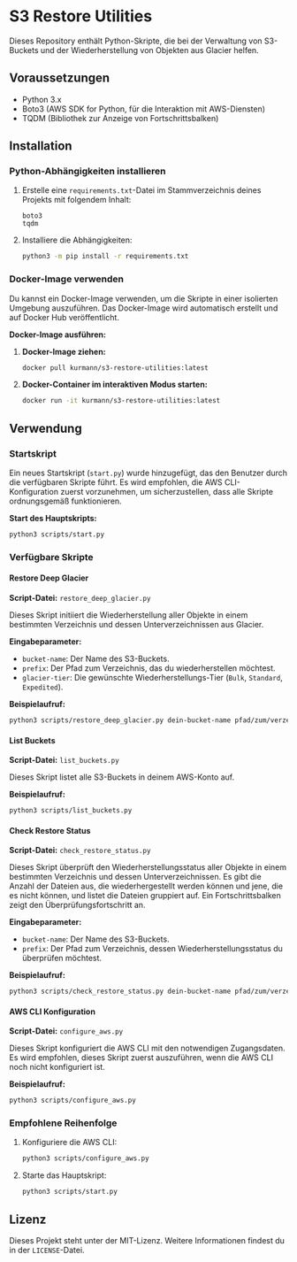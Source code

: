 # S3 Restore Utilities

Dieses Repository enthält Python-Skripte, die bei der Verwaltung von S3-Buckets und der Wiederherstellung von Objekten aus Glacier helfen.

## Voraussetzungen

- Python 3.x
- Boto3 (AWS SDK for Python, für die Interaktion mit AWS-Diensten)
- TQDM (Bibliothek zur Anzeige von Fortschrittsbalken)

## Installation

### Python-Abhängigkeiten installieren

1. Erstelle eine `requirements.txt`-Datei im Stammverzeichnis deines Projekts mit folgendem Inhalt:
   ```
   boto3
   tqdm
   ```

2. Installiere die Abhängigkeiten:
   ```bash
   python3 -m pip install -r requirements.txt
   ```

### Docker-Image verwenden

Du kannst ein Docker-Image verwenden, um die Skripte in einer isolierten Umgebung auszuführen. Das Docker-Image wird automatisch erstellt und auf Docker Hub veröffentlicht.

**Docker-Image ausführen:**

1. **Docker-Image ziehen:**
   ```bash
   docker pull kurmann/s3-restore-utilities:latest
   ```

2. **Docker-Container im interaktiven Modus starten:**
   ```bash
   docker run -it kurmann/s3-restore-utilities:latest
   ```

## Verwendung

### Startskript

Ein neues Startskript (`start.py`) wurde hinzugefügt, das den Benutzer durch die verfügbaren Skripte führt. Es wird empfohlen, die AWS CLI-Konfiguration zuerst vorzunehmen, um sicherzustellen, dass alle Skripte ordnungsgemäß funktionieren.

**Start des Hauptskripts:**

```bash
python3 scripts/start.py
```

### Verfügbare Skripte

#### Restore Deep Glacier

**Script-Datei:** `restore_deep_glacier.py`

Dieses Skript initiiert die Wiederherstellung aller Objekte in einem bestimmten Verzeichnis und dessen Unterverzeichnissen aus Glacier.

**Eingabeparameter:**

- `bucket-name`: Der Name des S3-Buckets.
- `prefix`: Der Pfad zum Verzeichnis, das du wiederherstellen möchtest.
- `glacier-tier`: Die gewünschte Wiederherstellungs-Tier (`Bulk`, `Standard`, `Expedited`).

**Beispielaufruf:**

```bash
python3 scripts/restore_deep_glacier.py dein-bucket-name pfad/zum/verzeichnis Bulk
```

#### List Buckets

**Script-Datei:** `list_buckets.py`

Dieses Skript listet alle S3-Buckets in deinem AWS-Konto auf.

**Beispielaufruf:**

```bash
python3 scripts/list_buckets.py
```

#### Check Restore Status

**Script-Datei:** `check_restore_status.py`

Dieses Skript überprüft den Wiederherstellungsstatus aller Objekte in einem bestimmten Verzeichnis und dessen Unterverzeichnissen. Es gibt die Anzahl der Dateien aus, die wiederhergestellt werden können und jene, die es nicht können, und listet die Dateien gruppiert auf. Ein Fortschrittsbalken zeigt den Überprüfungsfortschritt an.

**Eingabeparameter:**

- `bucket-name`: Der Name des S3-Buckets.
- `prefix`: Der Pfad zum Verzeichnis, dessen Wiederherstellungsstatus du überprüfen möchtest.

**Beispielaufruf:**

```bash
python3 scripts/check_restore_status.py dein-bucket-name pfad/zum/verzeichnis
```

#### AWS CLI Konfiguration

**Script-Datei:** `configure_aws.py`

Dieses Skript konfiguriert die AWS CLI mit den notwendigen Zugangsdaten. Es wird empfohlen, dieses Skript zuerst auszuführen, wenn die AWS CLI noch nicht konfiguriert ist.

**Beispielaufruf:**

```bash
python3 scripts/configure_aws.py
```

### Empfohlene Reihenfolge

1. Konfiguriere die AWS CLI:
   ```bash
   python3 scripts/configure_aws.py
   ```
2. Starte das Hauptskript:
   ```bash
   python3 scripts/start.py
   ```

## Lizenz

Dieses Projekt steht unter der MIT-Lizenz. Weitere Informationen findest du in der `LICENSE`-Datei.
